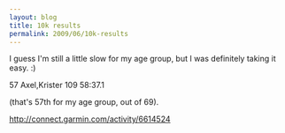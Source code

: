 ```yaml
---
layout: blog
title: 10k results
permalink: 2009/06/10k-results
---
```


<p>I guess I'm still a little slow for my age group, but I was definitely taking it easy. :)</p>
<p>57 	Axel,Krister 	109 	58:37.1</p>
<p>(that's 57th for my age group, out of 69).</p>
<p><a href="http://connect.garmin.com/activity/6614524" title="http://connect.garmin.com/activity/6614524">http://connect.garmin.com/activity/6614524</a></p>
